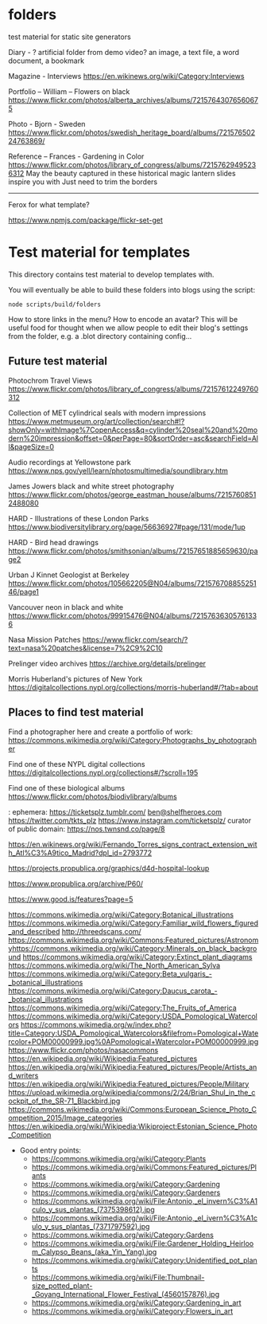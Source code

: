 # folders
test material for static site generators

Diary - ? artificial folder from demo video? 
  an image, a text file, a word document, a bookmark

Magazine - Interviews
https://en.wikinews.org/wiki/Category:Interviews

Portfolio – William – Flowers on black
https://www.flickr.com/photos/alberta_archives/albums/72157643076560675

Photo - Bjorn - Sweden
https://www.flickr.com/photos/swedish_heritage_board/albums/72157650224763869/

Reference – Frances - Gardening in Color
https://www.flickr.com/photos/library_of_congress/albums/72157629495236312
May the beauty captured in these historical magic lantern slides inspire you with
Just need to trim the borders

---

Ferox for what template?

https://www.npmjs.com/package/flickr-set-get

# Test material for templates

This directory contains test material to develop templates with. 

You will eventually be able to build these folders into blogs using 
the script:

```
node scripts/build/folders
```

How to store links in the menu? How to encode an avatar?
This will be useful food for thought when we allow people
to edit their blog's settings from the folder, e.g.
a .blot directory containing config...


## Future test material 

Photochrom Travel Views
https://www.flickr.com/photos/library_of_congress/albums/72157612249760312

Collection of MET cylindrical seals with modern impressions
https://www.metmuseum.org/art/collection/search#!?showOnly=withImage%7CopenAccess&q=cylinder%20seal%20and%20modern%20impression&offset=0&perPage=80&sortOrder=asc&searchField=All&pageSize=0



Audio recordings at Yellowstone park
https://www.nps.gov/yell/learn/photosmultimedia/soundlibrary.htm

James Jowers black and white street photography
https://www.flickr.com/photos/george_eastman_house/albums/72157608512488080

HARD - Illustrations of these London Parks
https://www.biodiversitylibrary.org/page/56636927#page/131/mode/1up

HARD - Bird head drawings
https://www.flickr.com/photos/smithsonian/albums/72157651885659630/page2



Urban J Kinnet
Geologist at Berkeley
https://www.flickr.com/photos/105662205@N04/albums/72157670885525146/page1

Vancouver neon in black and white
https://www.flickr.com/photos/99915476@N04/albums/72157636305761336

Nasa Mission Patches
https://www.flickr.com/search/?text=nasa%20patches&license=7%2C9%2C10

Prelinger video archives
https://archive.org/details/prelinger

Morris Huberland's pictures of New York
https://digitalcollections.nypl.org/collections/morris-huberland#/?tab=about


## Places to find test material

Find a photographer here and create a portfolio of work:
https://commons.wikimedia.org/wiki/Category:Photographs_by_photographer

Find one of these NYPL digital collections
https://digitalcollections.nypl.org/collections#/?scroll=195

Find one of these biological albums
https://www.flickr.com/photos/biodivlibrary/albums

: ephemera: https://ticketsplz.tumblr.com/ 
		  ben@shelfheroes.com 
		  https://twitter.com/tkts_plz
		  https://www.instagram.com/ticketsplz/
curator of public domain:		  https://nos.twnsnd.co/page/8

https://en.wikinews.org/wiki/Fernando_Torres_signs_contract_extension_with_Atl%C3%A9tico_Madrid?dpl_id=2793772

https://projects.propublica.org/graphics/d4d-hospital-lookup

https://www.propublica.org/archive/P60/

https://www.good.is/features?page=5


https://commons.wikimedia.org/wiki/Category:Botanical_illustrations
https://commons.wikimedia.org/wiki/Category:Familiar_wild_flowers_figured_and_described
http://threedscans.com/
https://commons.wikimedia.org/wiki/Commons:Featured_pictures/Astronomyhttps://commons.wikimedia.org/wiki/Category:Minerals_on_black_background
https://commons.wikimedia.org/wiki/Category:Extinct_plant_diagrams
https://commons.wikimedia.org/wiki/The_North_American_Sylva
https://commons.wikimedia.org/wiki/Category:Beta_vulgaris_-_botanical_illustrations
https://commons.wikimedia.org/wiki/Category:Daucus_carota_-_botanical_illustrations
https://commons.wikimedia.org/wiki/Category:The_Fruits_of_America
https://commons.wikimedia.org/wiki/Category:USDA_Pomological_Watercolors
https://commons.wikimedia.org/w/index.php?title=Category:USDA_Pomological_Watercolors&filefrom=Pomological+Watercolor+POM00000999.jpg%0APomological+Watercolor+POM00000999.jpg
https://www.flickr.com/photos/nasacommons
https://en.wikipedia.org/wiki/Wikipedia:Featured_pictures
https://en.wikipedia.org/wiki/Wikipedia:Featured_pictures/People/Artists_and_writers
https://en.wikipedia.org/wiki/Wikipedia:Featured_pictures/People/Military
https://upload.wikimedia.org/wikipedia/commons/2/24/Brian_Shul_in_the_cockpit_of_the_SR-71_Blackbird.jpg
https://commons.wikimedia.org/wiki/Commons:European_Science_Photo_Competition_2015/Image_categories
https://en.wikipedia.org/wiki/Wikipedia:Wikiproject:Estonian_Science_Photo_Competition


- Good entry points:
  - https://commons.wikimedia.org/wiki/Category:Plants
  - https://commons.wikimedia.org/wiki/Commons:Featured_pictures/Plants
  - https://commons.wikimedia.org/wiki/Category:Gardening
  - https://commons.wikimedia.org/wiki/Category:Gardeners
  - https://commons.wikimedia.org/wiki/File:Antonio,_el_invern%C3%A1culo_y_sus_plantas_(7375398612).jpg
  - https://commons.wikimedia.org/wiki/File:Antonio,_el_ivern%C3%A1culo_y_sus_plantas_(7371797592).jpg
  - https://commons.wikimedia.org/wiki/Category:Gardens
  - https://commons.wikimedia.org/wiki/File:Gardener_Holding_Heirloom_Calypso_Beans_(aka_Yin_Yang).jpg
  - https://commons.wikimedia.org/wiki/Category:Unidentified_pot_plants
  - https://commons.wikimedia.org/wiki/File:Thumbnail-size_potted_plant-_Goyang_International_Flower_Festival_(4560157876).jpg
  - https://commons.wikimedia.org/wiki/Category:Gardening_in_art
  - https://commons.wikimedia.org/wiki/Category:Flowers_in_art
  
